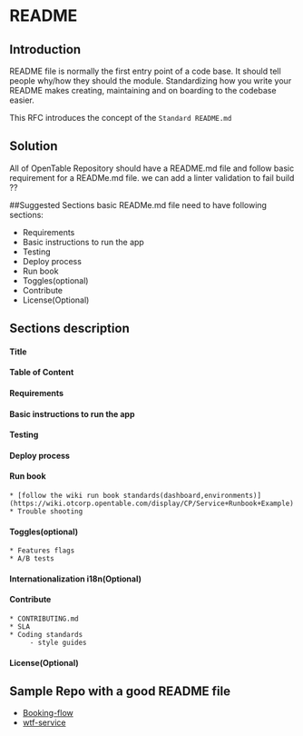 # README

## Introduction
 README file is normally the first entry point of a code base. It should tell people why/how they should the module.
 Standardizing how you write your README makes creating, maintaining and on boarding to the codebase easier.
 
 This RFC introduces the concept of the `Standard README.md`

## Solution
All of OpenTable Repository should have a README.md file and follow basic requirement for a READMe.md file. 
we can add a linter validation to fail build ?? 

##Suggested Sections
basic READMe.md file need to have following sections:

* Requirements
* Basic instructions to run the app
* Testing 
* Deploy process
* Run book
* Toggles(optional)
* Contribute
* License(Optional)


## Sections description
####  Title
####  Table of Content
####  Requirements
#### Basic instructions to run the app
#### Testing 
####  Deploy process
####  Run book
    * [follow the wiki run book standards(dashboard,environments)](https://wiki.otcorp.opentable.com/display/CP/Service+Runbook+Example) 
    * Trouble shooting
#### Toggles(optional)
    * Features flags
    * A/B tests
#### Internationalization i18n(Optional)
#### Contribute
    * CONTRIBUTING.md
    * SLA
    * Coding standards    
         - style guides
    
####  License(Optional)



## Sample Repo with a good README file
* [Booking-flow](https://github.com/opentable/booking-flow)
* [wtf-service](https://github.com/opentable/wtf-service)


